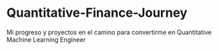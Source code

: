 # Quantitative-Finance-Journey
Mi progreso y proyectos en el camino para convertirme en Quantitative Machine Learning Engineer
